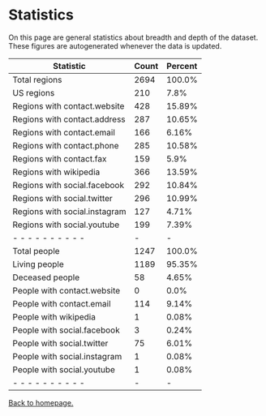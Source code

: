 # Statistics

On this page are general statistics about breadth and depth of the dataset. These figures are autogenerated whenever the data is updated.

| Statistic | Count | Percent |
| --------- | ----- | ------- |
| Total regions | 2694 | 100.0% |
| US regions | 210 | 7.8% |
| Regions with contact.website | 428 | 15.89% |
| Regions with contact.address | 287 | 10.65% |
| Regions with contact.email | 166 | 6.16% |
| Regions with contact.phone | 285 | 10.58% |
| Regions with contact.fax | 159 | 5.9% |
| Regions with wikipedia | 366 | 13.59% |
| Regions with social.facebook | 292 | 10.84% |
| Regions with social.twitter | 296 | 10.99% |
| Regions with social.instagram | 127 | 4.71% |
| Regions with social.youtube | 199 | 7.39% |
| - - - - - - - - - - | - | - |
| Total people | 1247 | 100.0% |
| Living people | 1189 | 95.35% |
| Deceased people | 58 | 4.65% |
| People with contact.website | 0 | 0.0% |
| People with contact.email | 114 | 9.14% |
| People with wikipedia | 1 | 0.08% |
| People with social.facebook | 3 | 0.24% |
| People with social.twitter | 75 | 6.01% |
| People with social.instagram | 1 | 0.08% |
| People with social.youtube | 1 | 0.08% |
| - - - - - - - - - - | - | - |

[Back to homepage.](/catholicdata/)
